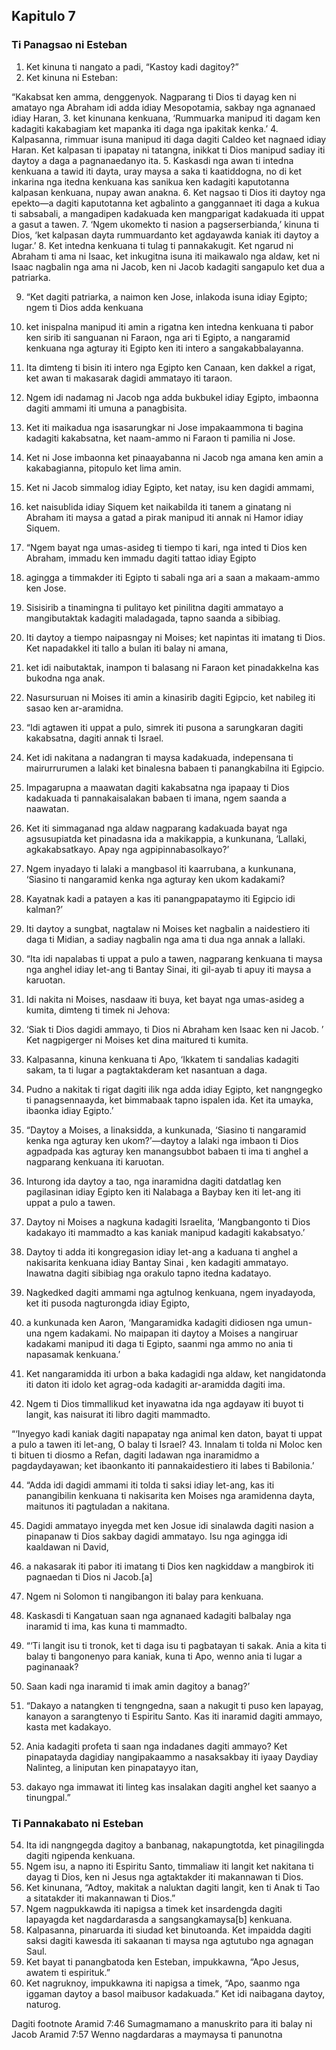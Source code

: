 Kapitulo 7
----------

### Ti Panagsao ni Esteban

1. Ket kinuna ti nangato a padi, “Kastoy kadi dagitoy?”
2. Ket kinuna ni Esteban:

“Kakabsat ken amma, denggenyok. Nagparang ti Dios ti dayag ken ni amatayo nga Abraham idi adda idiay Mesopotamia, sakbay nga agnanaed idiay Haran,
3. ket kinunana kenkuana, ‘Rummuarka manipud iti dagam ken kadagiti kakabagiam ket mapanka iti daga nga ipakitak kenka.’
4. Kalpasanna, rimmuar isuna manipud iti daga dagiti Caldeo ket nagnaed idiay Haran. Ket kalpasan ti ipapatay ni tatangna, inikkat ti Dios manipud sadiay iti daytoy a daga a pagnanaedanyo ita.
5. Kaskasdi nga awan ti intedna kenkuana a tawid iti dayta, uray maysa a saka ti kaatiddogna, no di ket inkarina nga itedna kenkuana kas sanikua ken kadagiti kaputotanna kalpasan kenkuana, nupay awan anakna.
6. Ket nagsao ti Dios iti daytoy nga epekto—a dagiti kaputotanna ket agbalinto a ganggannaet iti daga a kukua ti sabsabali, a mangadipen kadakuada ken mangparigat kadakuada iti uppat a gasut a tawen.
7. ‘Ngem ukomekto ti nasion a pagserserbianda,’ kinuna ti Dios, ‘ket kalpasan dayta rummuardanto ket agdayawda kaniak iti daytoy a lugar.’
8. Ket intedna kenkuana ti tulag ti pannakakugit. Ket ngarud ni Abraham ti ama ni Isaac, ket inkugitna isuna iti maikawalo nga aldaw, ket ni Isaac nagbalin nga ama ni Jacob, ken ni Jacob kadagiti sangapulo ket dua a patriarka.

9. “Ket dagiti patriarka, a naimon ken Jose, inlakoda isuna idiay Egipto; ngem ti Dios adda kenkuana
10. ket inispalna manipud iti amin a rigatna ken intedna kenkuana ti pabor ken sirib iti sanguanan ni Faraon, nga ari ti Egipto, a nangaramid kenkuana nga agturay iti Egipto ken iti intero a sangakabbalayanna.
11. Ita dimteng ti bisin iti intero nga Egipto ken Canaan, ken dakkel a rigat, ket awan ti makasarak dagidi ammatayo iti taraon.
12. Ngem idi nadamag ni Jacob nga adda bukbukel idiay Egipto, imbaonna dagiti ammami iti umuna a panagbisita.
13. Ket iti maikadua nga isasarungkar ni Jose impakaammona ti bagina kadagiti kakabsatna, ket naam-ammo ni Faraon ti pamilia ni Jose.
14. Ket ni Jose imbaonna ket pinaayabanna ni Jacob nga amana ken amin a kakabagianna, pitopulo ket lima amin.
15. Ket ni Jacob simmalog idiay Egipto, ket natay, isu ken dagidi ammami,
16. ket naisublida idiay Siquem ket naikabilda iti tanem a ginatang ni Abraham iti maysa a gatad a pirak manipud iti annak ni Hamor idiay Siquem.

17. “Ngem bayat nga umas-asideg ti tiempo ti kari, nga inted ti Dios ken Abraham, immadu ken immadu dagiti tattao idiay Egipto
18. agingga a timmakder iti Egipto ti sabali nga ari a saan a makaam-ammo ken Jose.
19. Sisisirib a tinamingna ti pulitayo ket pinilitna dagiti ammatayo a mangibutaktak kadagiti maladagada, tapno saanda a sibibiag.
20. Iti daytoy a tiempo naipasngay ni Moises; ket napintas iti imatang ti Dios. Ket napadakkel iti tallo a bulan iti balay ni amana,
21. ket idi naibutaktak, inampon ti balasang ni Faraon ket pinadakkelna kas bukodna nga anak.
22. Nasursuruan ni Moises iti amin a kinasirib dagiti Egipcio, ket nabileg iti sasao ken ar-aramidna.

23. “Idi agtawen iti uppat a pulo, simrek iti pusona a sarungkaran dagiti kakabsatna, dagiti annak ti Israel.
24. Ket idi nakitana a nadangran ti maysa kadakuada, indepensana ti mairurrurumen a lalaki ket binalesna babaen ti panangkabilna iti Egipcio.
25. Impagarupna a maawatan dagiti kakabsatna nga ipapaay ti Dios kadakuada ti pannakaisalakan babaen ti imana, ngem saanda a naawatan.
26. Ket iti simmaganad nga aldaw nagparang kadakuada bayat nga agsusupiatda ket pinadasna ida a makikappia, a kunkunana, ‘Lallaki, agkakabsatkayo. Apay nga agpipinnabasolkayo?’
27. Ngem inyadayo ti lalaki a mangbasol iti kaarrubana, a kunkunana, ‘Siasino ti nangaramid kenka nga agturay ken ukom kadakami?
28. Kayatnak kadi a patayen a kas iti panangpapataymo iti Egipcio idi kalman?’
29. Iti daytoy a sungbat, nagtalaw ni Moises ket nagbalin a naidestiero iti daga ti Midian, a sadiay nagbalin nga ama ti dua nga annak a lallaki.

30. “Ita idi napalabas ti uppat a pulo a tawen, nagparang kenkuana ti maysa nga anghel idiay let-ang ti Bantay Sinai, iti gil-ayab ti apuy iti maysa a karuotan.
31. Idi nakita ni Moises, nasdaaw iti buya, ket bayat nga umas-asideg a kumita, dimteng ti timek ni Jehova:
32. ‘Siak ti Dios dagidi ammayo, ti Dios ni Abraham ken Isaac ken ni Jacob. ’ Ket nagpigerger ni Moises ket dina maitured ti kumita.
33. Kalpasanna, kinuna kenkuana ti Apo, ‘Ikkatem ti sandalias kadagiti sakam, ta ti lugar a pagtaktakderam ket nasantuan a daga.
34. Pudno a nakitak ti rigat dagiti ilik nga adda idiay Egipto, ket nangngegko ti panagsennaayda, ket bimmabaak tapno ispalen ida. Ket ita umayka, ibaonka idiay Egipto.’

35. “Daytoy a Moises, a linaksidda, a kunkunada, ‘Siasino ti nangaramid kenka nga agturay ken ukom?’—daytoy a lalaki nga imbaon ti Dios agpadpada kas agturay ken manangsubbot babaen ti ima ti anghel a nagparang kenkuana iti karuotan.
36. Inturong ida daytoy a tao, nga inaramidna dagiti datdatlag ken pagilasinan idiay Egipto ken iti Nalabaga a Baybay ken iti let-ang iti uppat a pulo a tawen.
37. Daytoy ni Moises a nagkuna kadagiti Israelita, ‘Mangbangonto ti Dios kadakayo iti mammadto a kas kaniak manipud kadagiti kakabsatyo.’
38. Daytoy ti adda iti kongregasion idiay let-ang a kaduana ti anghel a nakisarita kenkuana idiay Bantay Sinai , ken kadagiti ammatayo. Inawatna dagiti sibibiag nga orakulo tapno itedna kadatayo.
39. Nagkedked dagiti ammami nga agtulnog kenkuana, ngem inyadayoda, ket iti pusoda nagturongda idiay Egipto,
40. a kunkunada ken Aaron, ‘Mangaramidka kadagiti didiosen nga umun-una ngem kadakami. No maipapan iti daytoy a Moises a nangiruar kadakami manipud iti daga ti Egipto, saanmi nga ammo no ania ti napasamak kenkuana.’
41. Ket nangaramidda iti urbon a baka kadagidi nga aldaw, ket nangidatonda iti daton iti idolo ket agrag-oda kadagiti ar-aramidda dagiti ima.
42. Ngem ti Dios timmallikud ket inyawatna ida nga agdayaw iti buyot ti langit, kas naisurat iti libro dagiti mammadto.

“‘Inyegyo kadi kaniak dagiti napapatay nga animal ken daton, bayat ti uppat a pulo a tawen iti let-ang, O balay ti Israel?
43. Innalam ti tolda ni Moloc ken ti bituen ti diosmo a Refan, dagiti ladawan nga inaramidmo a pagdaydayawan;
    ket ibaonkanto iti pannakaidestiero iti labes ti Babilonia.’

44. “Adda idi dagidi ammami iti tolda ti saksi idiay let-ang, kas iti panangibilin kenkuana ti nakisarita ken Moises nga aramidenna dayta, maitunos iti pagtuladan a nakitana.
45. Dagidi ammatayo inyegda met ken Josue idi sinalawda dagiti nasion a pinapanaw ti Dios sakbay dagidi ammatayo. Isu nga agingga idi kaaldawan ni David,
46. a nakasarak iti pabor iti imatang ti Dios ken nagkiddaw a mangbirok iti pagnaedan ti Dios ni Jacob.[a]
47. Ngem ni Solomon ti nangibangon iti balay para kenkuana.
48. Kaskasdi ti Kangatuan saan nga agnanaed kadagiti balbalay nga inaramid ti ima, kas kuna ti mammadto.

49. “‘Ti langit isu ti tronok, ket ti daga isu ti pagbatayan ti sakak.
    Ania a kita ti balay ti bangonenyo para kaniak, kuna ti Apo, wenno ania ti lugar a paginanaak?
50. Saan kadi nga inaramid ti imak amin dagitoy a banag?’

51. “Dakayo a natangken ti tengngedna, saan a nakugit ti puso ken lapayag, kanayon a sarangtenyo ti Espiritu Santo. Kas iti inaramid dagiti ammayo, kasta met kadakayo.
52. Ania kadagiti profeta ti saan nga indadanes dagiti ammayo? Ket pinapatayda dagidiay nangipakaammo a nasaksakbay iti iyaay Daydiay Nalinteg, a liniputan ken pinapatayyo itan,
53. dakayo nga immawat iti linteg kas insalakan dagiti anghel ket saanyo a tinungpal.”

### Ti Pannakabato ni Esteban

54. Ita idi nangngegda dagitoy a banbanag, nakapungtotda, ket pinagilingda dagiti ngipenda kenkuana.
55. Ngem isu, a napno iti Espiritu Santo, timmaliaw iti langit ket nakitana ti dayag ti Dios, ken ni Jesus nga agtaktakder iti makannawan ti Dios.
56. Ket kinunana, “Adtoy, makitak a naluktan dagiti langit, ken ti Anak ti Tao a sitatakder iti makannawan ti Dios.”
57. Ngem nagpukkawda iti napigsa a timek ket insardengda dagiti lapayagda ket nagdardarasda a sangsangkamaysa[b] kenkuana.
58. Kalpasanna, pinaruarda iti siudad ket binutoanda. Ket impaidda dagiti saksi dagiti kawesda iti sakaanan ti maysa nga agtutubo nga agnagan Saul.
59. Ket bayat ti panangbatoda ken Esteban, impukkawna, “Apo Jesus, awatem ti espirituk.”
60. Ket nagruknoy, impukkawna iti napigsa a timek, “Apo, saanmo nga iggaman daytoy a basol maibusor kadakuada.” Ket idi naibagana daytoy, naturog.

Dagiti footnote
Aramid 7:46 Sumagmamano a manuskrito para iti balay ni Jacob
Aramid 7:57 Wenno nagdardaras a maymaysa ti panunotna